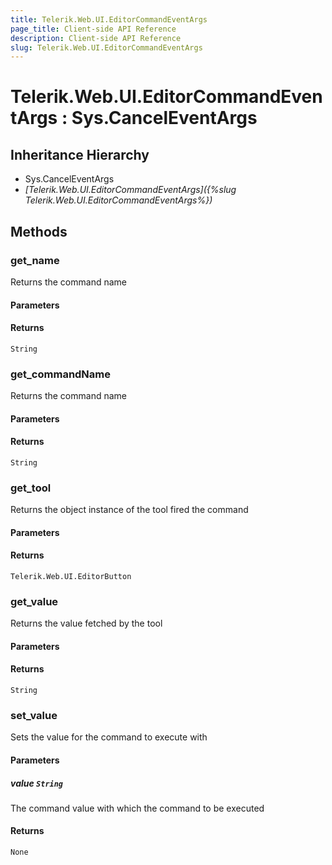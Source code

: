 ```yaml
---
title: Telerik.Web.UI.EditorCommandEventArgs
page_title: Client-side API Reference
description: Client-side API Reference
slug: Telerik.Web.UI.EditorCommandEventArgs
---
```


# Telerik.Web.UI.EditorCommandEventArgs : Sys.CancelEventArgs 

## Inheritance Hierarchy

* Sys.CancelEventArgs
* *[Telerik.Web.UI.EditorCommandEventArgs]({%slug Telerik.Web.UI.EditorCommandEventArgs%})*

## Methods

### get_name

Returns the command name 

#### Parameters

#### Returns

`String` 

### get_commandName

Returns the command name 

#### Parameters

#### Returns

`String` 

### get_tool

Returns the object instance of the tool fired the command

#### Parameters

#### Returns

`Telerik.Web.UI.EditorButton` 

### get_value

Returns the value fetched by the tool

#### Parameters

#### Returns

`String` 

### set_value

Sets the value for the command to execute with

#### Parameters 

##### value `String`

The command value with which the command to be executed

#### Returns

`None` 
